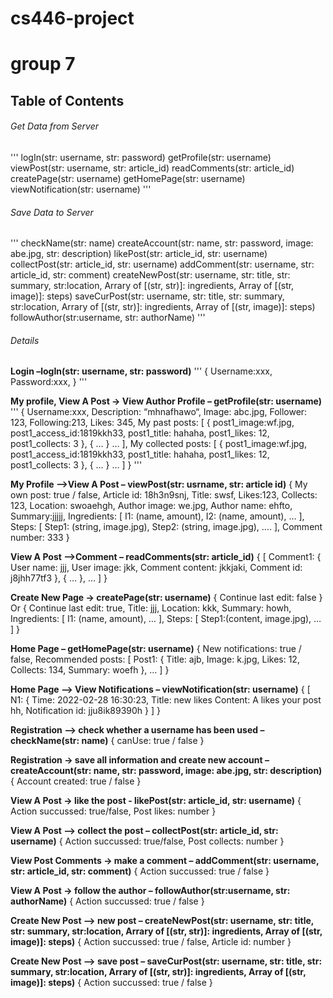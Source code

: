 # cs446-project
# group 7

## Table of Contents
###### Get Data from Server
'''
	logIn(str: username, str: password)
  	getProfile(str: username)
	viewPost(str: username, str: article_id)
	readComments(str: article_id)
	createPage(str: username)
	getHomePage(str: username)
	viewNotification(str: username)
'''
	
###### Save Data to Server
'''
	checkName(str: name)
	createAccount(str: name, str: password, image: abe.jpg, str: description)
	likePost(str: article_id, str: username)
	collectPost(str: article_id, str: username)
	addComment(str: username, str: article_id, str: comment)
	createNewPost(str: username, str: title, str: summary, str:location, Arrary of [(str, str)]: ingredients, Array of [(str, image)]: steps)
	saveCurPost(str: username, str: title, str: summary, str:location, Arrary of [(str, str)]: ingredients, Array of [(str, image)]: steps)
	followAuthor(str:username, str: authorName)
'''
###### Details
**Login –logIn(str: username, str: password)**
'''
{
  Username:xxx,
  Password:xxx,
}
'''

**My profile, View A Post -> View Author Profile – getProfile(str: username)**
'''
{
  Username:xxx,
  Description: “mhnafhawo“,
  Image: abc.jpg,
  Follower: 123,
  Following:213,
  Likes: 345,
  My past posts: [
    {
      post1_image:wf.jpg,
      post1_access_id:1819kkh33,
      post1_title: hahaha,
      post1_likes: 12,
      post1_collects: 3
    }, 
    {
      …
    }
    …
  ],
  My collected posts: [
    {
      post1_image:wf.jpg,
      post1_access_id:1819kkh33,
      post1_title: hahaha,
      post1_likes: 12,
      post1_collects: 3
    }, 
    {
      …
    }
    …
  ]
}
'''

**My Profile –>View A Post – viewPost(str: usrname, str: article id)** 
{
  My own post: true / false,
  Article id: 18h3n9snj,
  Title: swsf,
  Likes:123,
  Collects: 123,
  Location: swoaehgh,
  Author image: we.jpg,
  Author name: ehfto,
  Summary:jjjjj,
  Ingredients: [
    I1: (name, amount),
    I2: (name, amount),
    …
  ],
  Steps: [
    Step1: (string, image.jpg),
    Step2: (string, image.jpg),
    ….
  ],
  Comment number: 333
}

**View A Post –>Comment – readComments(str: article_id)**
{
  [
    Comment1: {
      User name: jjj,
      User image: jkk,
      Comment content: jkkjaki,
      Comment id: j8jhh77tf3
    },
    {
      …
    },
    …
  ]
}

**Create New Page -> createPage(str: username)**
{
  Continue last edit: false 
}  
Or 
{
  Continue last edit: true,
  Title: jjj,
  Location: kkk,
  Summary: howh,
  Ingredients: [
    I1: (name, amount),
    …
  ],
  Steps: [
    Step1:(content, image.jpg),
    …
  ]
}

**Home Page – getHomePage(str: username)**
{
  New notifications: true / false,
  Recommended posts: [
    Post1: {
      Title: ajb,
      Image: k.jpg,
      Likes: 12,
      Collects: 134,
      Summary: woefh
    },
    …
  ]
}
  
**Home Page –> View Notifications – viewNotification(str: username)**
{
  [
    N1: {
      Time: 2022-02-28 16:30:23,
      Title: new likes
      Content: A likes your post hh,
      Notification id: jju8ik89390h
    }
  ]
}

**Registration –> check whether a username has been used – checkName(str: name)**
{
  canUse: true / false
}

**Registration -> save all information and create new account – createAccount(str: name, str: password, image: abe.jpg, str: description)**
{
  Account created: true / false
}

**View A Post -> like the post - likePost(str: article_id, str: username)**
{
  Action succussed: true/false,
  Post likes: number
}

**View A Post –> collect the post – collectPost(str: article_id, str: username)**
{
  Action succussed: true/false,
  Post collects: number
}

**View Post Comments -> make a comment – addComment(str: username, str: article_id, str: comment)**
{
  Action succussed: true / false
}

**View A Post -> follow the author – followAuthor(str:username, str: authorName)**
{
  Action succussed: true / false
}

**Create New Post –> new post – createNewPost(str: username, str: title, str: summary, str:location, Arrary of [(str, str)]: ingredients, Array of [(str, image)]: steps)**
{
  Action succussed: true / false,
  Article id: number
}

**Create New Post –> save post – saveCurPost(str: username, str: title, str: summary, str:location, Arrary of [(str, str)]: ingredients, Array of [(str, image)]: steps)**
{
  Action succussed: true / false
}
